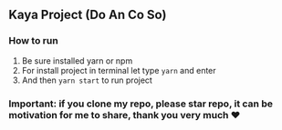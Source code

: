 ## Kaya Project (Do An Co So)
### How to run
1. Be sure installed yarn or npm
2. For install project in terminal let type `yarn` and enter
3. And then `yarn start` to run project
### Important: if you clone my repo, please star repo, it can be motivation for me to share, thank you very much :heart:
